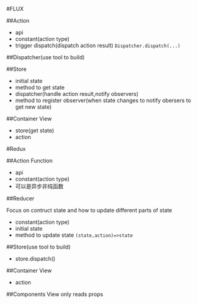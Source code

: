 #FLUX

##Action 
+ api
+ constant(action type)
+ trigger dispatch(dispatch action result)    `Dispatcher.dispatch(...)`

##Dispatcher(use tool to build)

##Store 
+ initial state
+ method to get state
+ dispatcher(handle action result,notify observers)
+ method to register observer(when state changes to notify obersers to get new state)

##Container View
+ store(get state)
+ action


#Redux

##Action Function
+ api
+ constant(action type)
+ 可以是异步非纯函数

##Reducer

Focus on contruct state and how to update different parts of state

+ constant(action type)
+ initial state
+ method to update state `(state,action)=>state`


##Store(use tool to build)

+ store.dispatch()

##Container View
+ action


##Components View
only reads props